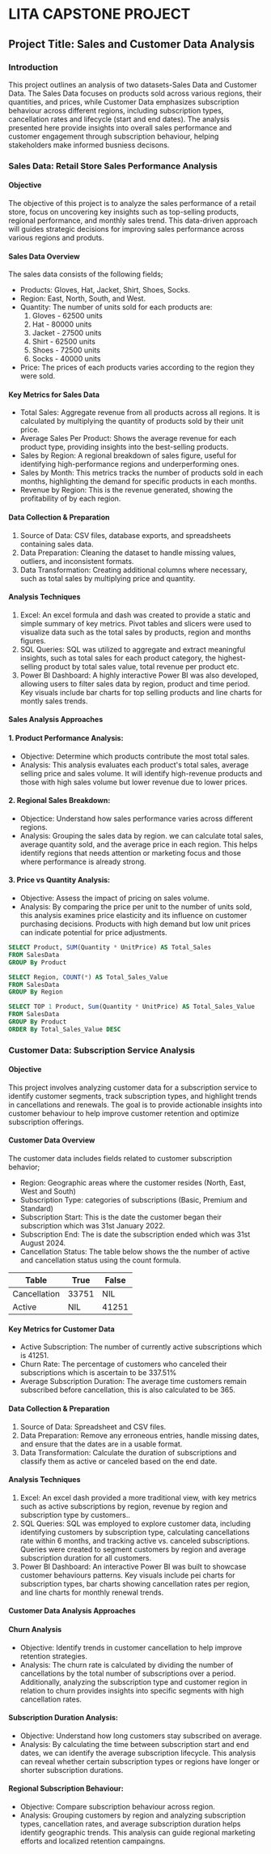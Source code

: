 # LITA CAPSTONE PROJECT

## Project Title: Sales and Customer Data Analysis

### Introduction
This project outlines an analysis of two datasets-Sales Data and Customer Data. The Sales Data focuses on products sold across various regions, their quantities, and prices, while Customer Data emphasizes subscription behaviour across different regions, including subscription types, cancellation rates and lifecycle (start and end dates). The analysis presented here provide insights into overall sales performance and customer engagement through subscription behaviour, helping stakeholders make informed busniess decisons.

### Sales Data: Retail Store Sales Performance Analysis
#### Objective
The objective of this project is to analyze the sales performance of a retail store, focus on uncovering key insights such as top-selling products, regional performance, and monthly sales trend. This data-driven approach will guides strategic decisions for improving sales performance across various regions and produts.

#### Sales Data Overview
The sales data consists of the following fields;
- Products: Gloves, Hat, Jacket, Shirt, Shoes, Socks.
- Region: East, North, South, and West.
- Quantity: The number of units sold for each products are:
  1. Gloves - 62500 units
  2. Hat - 80000 units
  3. Jacket - 27500 units
  4. Shirt - 62500 units
  5. Shoes - 72500 units
  6. Socks - 40000 units
- Price: The prices of each products varies according to the region they were sold.

#### Key Metrics for Sales Data
- Total Sales: Aggregate revenue from all products across all regions. It is calculated by multiplying the quantity of products sold by their unit price.
- Average Sales Per Product: Shows the average revenue for each product type, providing insights into the best-selling products.
- Sales by Region: A regional breakdown of sales figure, useful for identifying high-performance regions and underperforming ones.
- Sales by Month: This metrics tracks the number of products sold in each months, highlighting the demand for specific products in each months.
- Revenue by Region: This is the revenue generated, showing the profitability of by each region.

#### Data Collection & Preparation
1. Source of Data: CSV files, database exports, and spreadsheets containing sales data.
2. Data Preparation: Cleaning the dataset to handle missing values, outliers, and inconsistent formats.
3. Data Transformation: Creating additional columns where necessary, such as total sales by multiplying price and quantity.

#### Analysis Techniques
1. Excel: An excel formula and dash was created to provide a static and simple summary of key metrics. Pivot tables and slicers were used to visualize data such as the total sales by products, region and months figures.
2. SQL Queries: SQL was utilized to aggregate and extract meaningful insights, such as total sales for each product category, the highest-selling product by total sales value, total revenue per product etc.
3. Power BI Dashboard: A highly interactive Power BI was also developed, allowing users to filter sales data by region, product and time period. Key visuals include bar charts for top selling products and line charts for montly sales trends.


#### Sales Analysis Approaches

#### 1. Product Performance Analysis:
- Objective: Determine which products contribute the most total sales.
- Analysis: This analysis evaluates each product's total sales, average selling price and sales volume. It will identify high-revenue products and those with high sales volume but lower revenue due to lower prices.

#### 2. Regional Sales Breakdown:
- Objectice: Understand how sales performance varies across different regions.
- Analysis: Grouping the sales data by region. we can calculate total sales, average quantity sold, and the average price in each region. This helps identify regions that needs attention or marketing focus and those where performance is already strong.

#### 3. Price vs Quantity Analysis:
- Objective: Assess the impact of pricing on sales volume.
- Analysis: By comparing the price per unit to the number of units sold, this analysis examines price elasticity and its influence on customer purchasing decisions. Products with high demand but low unit prices can indicate potential for price adjustments.



```SQL
SELECT Product, SUM(Quantity * UnitPrice) AS Total_Sales
FROM SalesData
GROUP By Product
```

```SQL
SELECT Region, COUNT(*) AS Total_Sales_Value
FROM SalesData
GROUP By Region
```

```SQL
SELECT TOP 1 Product, Sum(Quantity * UnitPrice) AS Total_Sales_Value
FROM SalesData
GROUP By Product
ORDER By Total_Sales_Value DESC
```

### Customer Data: Subscription Service Analysis
#### Objective
This project involves analyzing customer data for a subscription service to identify customer segments, track subscription types, and highlight trends in cancellations and renewals. The goal is to provide actionable insights into customer behaviour to help improve customer retention and optimize subscription offerings.

#### Customer Data Overview
The customer data includes fields related to customer subscription behavior;
- Region: Geographic areas where the customer resides (North, East, West and South)
- Subscription Type: categories of subscriptions (Basic, Premium and Standard)
- Subscription Start: This is the date the customer began their subscription which was 31st January 2022.
- Subscription End: The is date the subscription ended which was 31st August 2024.
- Cancellation Status: The table below shows the the number of active and cancellation status using the count formula.
  
|Table |True|False|
|-------|-------|-------|
|Cancellation|33751|NIL|
|Active|NIL|41251|

#### Key Metrics for Customer Data
- Active Subscription: The number of currently active subscriptions which is 41251.
- Churn Rate: The percentage of customers who canceled their subscriptions which is ascertain to be 337.51%
- Average Subscription Duration: The average time customers remain subscribed before cancellation, this is also calculated to be 365.

#### Data Collection & Preparation
1. Source of Data: Spreadsheet and CSV files.
2. Data Preparation: Remove any erroneous entries, handle missing dates, and ensure that the dates are in a usable format.
3. Data Transformation: Calculate the duration of subscriptions and classify them as active or canceled based on the end date.

#### Analysis Techniques
1. Excel: An excel dash provided a more traditional view, with key metrics such as active subscriptions by region, revenue by region and subscription type by customers..
2. SQL Queries: SQL was employed to explore customer data, including identifying customers by subscription type, calculating cancellations rate within 6 months, and tracking active vs. canceled subscriptions. Queries were created to segment customers by region and average subscription duration for all customers.
3. Power BI Dashboard: An interactive Power BI was built to showcase customer behaviours patterns. Key visuals include pei charts for subscription types, bar charts showing cancellation rates per region, and line charts for monthly renewal trends.


#### Customer Data Analysis Approaches

#### Churn Analysis
- Objective: Identify trends in customer cancellation to help improve retention strategies.
- Analysis: The churn rate is calculated by dividing the number of cancellations by the total number of subscriptions over a period. Additionally, analyzing the subscription type and customer region in relation to churn provides insights into specific segments with high cancellation rates.

#### Subscription Duration Analysis:
- Objective: Understand how long customers stay subscribed on average.
- Analysis: By calculating the time between subscription start and end dates, we can identify the average subscription lifecycle. This analysis can reveal whether certain subscription types or regions have longer or shorter subscription durations.

#### Regional Subscription Behaviour:
- Objective: Compare subscription behaviour across region.
- Analysis: Grouping customers by region and analyzing subscription types, cancellation rates, and average subscription duration helps identify geographic trends. This analysis can guide regional marketing efforts and localized retention campaingns.



